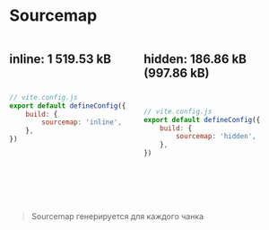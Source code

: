 # Sourcemap

<div style="flex:1; display: flex; gap: 32px">

<div style="flex: 1;">

<v-click>

## inline: <span class="red">1 519.53 kB</span>

<br>

```js
// vite.config.js
export default defineConfig({
	build: {
		sourcemap: 'inline',
	},
})
```

</v-click>

</div>

<div>

<v-click>

## hidden: <span class="green">186.86 kB</span> (997.86 kB)

<br>

```js
// vite.config.js
export default defineConfig({
	build: {
		sourcemap: 'hidden',
	},
})
```

</v-click>

</div>

</div>

<br>
<br>
<br>
<br>

<v-click>

> Sourcemap генерируется для каждого чанка

</v-click>
